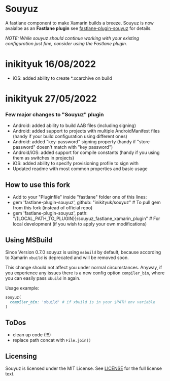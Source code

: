 # Souyuz

A fastlane component to make Xamarin builds a breeze. Souyuz is now avaialbe as an **Fastlane plugin** see [fastlane-plugin-souyuz](fastlane-plugin-souyuz) for details.

*NOTE: While souyuz should continue working with your existing configuration just fine, consider using the Fastlane plugin.*

# inikityuk 16/08/2022
* iOS: added ability to create *.xcarchive on build

# inikityuk 27/05/2022
### Few major changes to "Souyuz" plugin
* Android: added ability to build AAB files (including signing)
* Android: added support to projects with multiple AndroidManifest files (handy if your build configuration using different ones)
* Android: added "key-password" signing property (handy if "store password" doesn't match with "key password")
* Android/iOS: added support for compile constants (handy if you using them as switches in projects)
* iOS: added ability to specify provisioning profile to sign with
* Updated readme with most common properties and basic usage

## How to use this fork
* Add to your "Pluginfile" inside "fastlane" folder one of this lines:
* gem 'fastlane-plugin-souyuz', github: "inikityuk/souyuz" # To pull gem from this fork (instead of official repo)
* gem 'fastlane-plugin-souyuz', path: "/{LOCAL_PATH_TO_PLUGIN}}/souyuz_fastlane_xamarin_plugin" # For local development (if you wish to apply your own modifications)

## Using MSBuild

Since Version 0.7.0 souyuz is using `msbuild` by default, because according to Xamarin `xbuild` is deprecated and will be removed soon.

This change should not affect you under normal circumstances. Anyway, if you experience any issues there is a new config option `compiler_bin`, where you can easily pass `xbuild` in again.

Usage example:

```ruby
souyuz(
  compiler_bin: 'xbuild' # if xbuild is in your $PATH env variable
)
```

## ToDos

* clean up code (!!!)
* replace path concat with `File.join()`

## Licensing

Souyuz is licensed under the MIT License. See [LICENSE](LICENSE) for the full license text.
